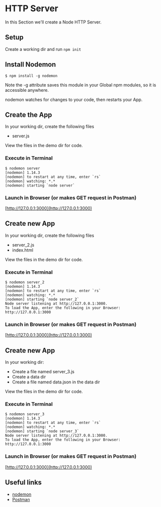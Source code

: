 # HTTP Server
In this Section we'll create a Node HTTP Server.

## Setup
Create a working dir and run ```npm init```


## Install Nodemon
```
$ npm install -g nodemon
```

Note the -g attribute saves this module in your Global npm modules, so it is accessible anywhere.

nodemon watches for changes to your code, then restarts your App.


## Create the App 

In your working dir, create the following files
+ server.js

View the files in the demo dir for code.

### Execute in Terminal
```
$ nodemon server
[nodemon] 1.14.3
[nodemon] to restart at any time, enter `rs`
[nodemon] watching: *.*
[nodemon] starting `node server`
```

### Launch in Browser (or makes GET request  in Postman)
[http://127.0.0.1:3000](http://127.0.0.1:3000)


## Create new App 

In your working dir, create the following files
+ server_2.js
+ index.html

View the files in the demo dir for code.

### Execute in Terminal
```
$ nodemon server_2
[nodemon] 1.14.3
[nodemon] to restart at any time, enter `rs`
[nodemon] watching: *.*
[nodemon] starting `node server_2`
Node server listening at http://127.0.0.1:3000.
To load the App, enter the following in your Browser:
http://127.0.0.1:3000
```

### Launch in Browser (or makes GET request  in Postman)
[http://127.0.0.1:3000](http://127.0.0.1:3000)


## Create new App 

In your working dir:
+ Create a file named server_3.js
+ Create a data dir 
+ Create a file named data.json in the data dir

View the files in the demo dir for code.

### Execute in Terminal
```
$ nodemon server_3
[nodemon] 1.14.3
[nodemon] to restart at any time, enter `rs`
[nodemon] watching: *.*
[nodemon] starting `node server_3`
Node server listening at http://127.0.0.1:3000.
To load the App, enter the following in your Browser:
http://127.0.0.1:3000
```

### Launch in Browser (or makes GET request  in Postman)
[http://127.0.0.1:3000](http://127.0.0.1:3000)


## Useful links
* [nodemon](https://nodemon.io/)
* [Postman](https://www.getpostman.com/)
